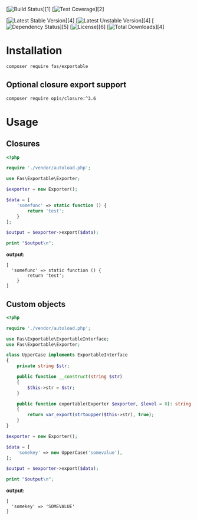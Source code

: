 [![Build Status](https://github.com/gielfeldt/fas-exportable/actions/workflows/php.yml/badge.svg)][1]
[![Test Coverage](https://img.shields.io/endpoint?url=https://gist.githubusercontent.com/gielfeldt/e9c4f6129cef70b1a3c998fe2c773aaf/raw/fas-exportable__main.json)][2]

[![Latest Stable Version](https://poser.pugx.org/fas/exportable/v/stable.svg)][4]
[![Latest Unstable Version](https://poser.pugx.org/fas/exportable/v/unstable.svg)][4]
[![Dependency Status](https://www.versioneye.com/user/projects/58ed39a526a5bb0038e422f7/badge.svg?style=flat)][5]
[![License](https://poser.pugx.org/fas/exportable/license.svg)][6]
[![Total Downloads](https://poser.pugx.org/fas/exportable/downloads.svg)][4]


# Installation

```bash
composer require fas/exportable
```

## Optional closure export support
```bash
composer require opis/closure:^3.6
```

# Usage

## Closures

```php
<?php

require './vendor/autoload.php';

use Fas\Exportable\Exporter;

$exporter = new Exporter();

$data = [
    'somefunc' => static function () {
        return 'test';
    }
];

$output = $exporter->export($data);

print "$output\n";
```

**output:**
```
[
  'somefunc' => static function () {
        return 'test';
    }
]
```

## Custom objects

```php
<?php

require './vendor/autoload.php';

use Fas\Exportable\ExportableInterface;
use Fas\Exportable\Exporter;

class UpperCase implements ExportableInterface
{
    private string $str;

    public function __construct(string $str)
    {
        $this->str = $str;
    }

    public function exportable(Exporter $exporter, $level = 0): string
    {
        return var_export(strtoupper($this->str), true);
    }
}

$exporter = new Exporter();

$data = [
    'somekey' => new UpperCase('somevalue'),
];

$output = $exporter->export($data);

print "$output\n";
```

**output:**
```
[
  'somekey' => 'SOMEVALUE'
]
```
